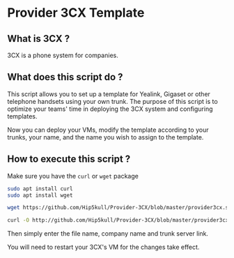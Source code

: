 # Provider 3CX Template

## What is 3CX ?

3CX is a phone system for companies.

## What does this script do ?

This script allows you to set up a template for Yealink, Gigaset or other telephone handsets using your own trunk.
The purpose of this script is to optimize your teams' time in deploying the 3CX system and configuring templates.

Now you can deploy your VMs, modify the template according to your trunks, your name, and the name you wish to assign to the template.

## How to execute this script ?

Make sure you have the `curl` or `wget` package 

```sh
sudo apt install curl
sudo apt install wget
```

```sh
wget https://github.com/Hip5kull/Provider-3CX/blob/master/provider3cx.sh && chmod +x provider3cx.sh && sudo bash provider3cx.sh
```

```sh
curl -O http://github.com/Hip5kull/Provider-3CX/blob/master/provider3cx.sh && chmod +x provider3cx.sh && sudo bash provider3cx.sh
```
Then simply enter the file name, company name and trunk server link.

You will need to restart your 3CX's VM for the changes take effect.

